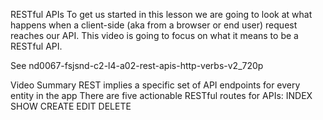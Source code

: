 RESTful APIs
To get us started in this lesson we are going to look at what happens when a client-side (aka from a browser or end user) request reaches our API. This video is going to focus on what it means to be a RESTful API.

See nd0067-fsjsnd-c2-l4-a02-rest-apis-http-verbs-v2_720p

Video Summary
REST implies a specific set of API endpoints for every entity in the app
There are five actionable RESTful routes for APIs:
INDEX
SHOW
CREATE
EDIT
DELETE